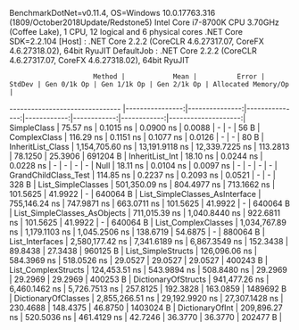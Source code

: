 
BenchmarkDotNet=v0.11.4, OS=Windows 10.0.17763.316 (1809/October2018Update/Redstone5)
Intel Core i7-8700K CPU 3.70GHz (Coffee Lake), 1 CPU, 12 logical and 6 physical cores
.NET Core SDK=2.2.104
  [Host]     : .NET Core 2.2.2 (CoreCLR 4.6.27317.07, CoreFX 4.6.27318.02), 64bit RyuJIT
  DefaultJob : .NET Core 2.2.2 (CoreCLR 4.6.27317.07, CoreFX 4.6.27318.02), 64bit RyuJIT


                         Method |            Mean |          Error |         StdDev | Gen 0/1k Op | Gen 1/1k Op | Gen 2/1k Op | Allocated Memory/Op |
------------------------------- |----------------:|---------------:|---------------:|------------:|------------:|------------:|--------------------:|
                    SimpleClass |        75.57 ns |      0.1015 ns |      0.0900 ns |      0.0088 |           - |           - |                56 B |
                   ComplexClass |       116.29 ns |      0.1151 ns |      0.1077 ns |      0.0126 |           - |           - |                80 B |
              InheritList_Class | 1,154,705.60 ns | 13,191.9118 ns | 12,339.7225 ns |    113.2813 |     78.1250 |     25.3906 |            691204 B |
                InheritList_Int |        18.10 ns |      0.0244 ns |      0.0228 ns |           - |           - |           - |                   - |
                           Null |        18.11 ns |      0.0104 ns |      0.0097 ns |           - |           - |           - |                   - |
           GrandChildClass_Test |       114.85 ns |      0.2237 ns |      0.2093 ns |      0.0521 |           - |           - |               328 B |
             List_SimpleClasses |   501,350.09 ns |    804.4977 ns |    713.1662 ns |    101.5625 |     41.9922 |           - |            640064 B |
 List_SimpleClasses_AsInterface |   755,146.24 ns |    747.9871 ns |    663.0711 ns |    101.5625 |     41.9922 |           - |            640064 B |
   List_SimpleClasses_AsObjects |   711,015.39 ns |  1,040.8440 ns |    922.6811 ns |    101.5625 |     41.9922 |           - |            640064 B |
            List_ComplexClasses | 1,034,767.89 ns |  1,179.1103 ns |  1,045.2506 ns |    138.6719 |     54.6875 |           - |            880064 B |
                List_Interfaces | 2,580,177.42 ns |  7,341.6189 ns |  6,867.3549 ns |    152.3438 |     89.8438 |     27.3438 |            960125 B |
             List_SimpleStructs |   126,096.06 ns |    584.3969 ns |    518.0526 ns |     29.0527 |     29.0527 |     29.0527 |            400243 B |
            List_ComplexStructs |   124,453.51 ns |    543.9894 ns |    508.8480 ns |     29.2969 |     29.2969 |     29.2969 |            400253 B |
            DictionaryOfStructs |   941,477.26 ns |  6,460.1462 ns |  5,726.7513 ns |    257.8125 |    192.3828 |    163.0859 |           1489692 B |
            DictionaryOfClasses | 2,855,266.51 ns | 29,192.9920 ns | 27,307.1428 ns |    230.4688 |    148.4375 |     46.8750 |           1403024 B |
                DictionaryOfInt |   209,896.27 ns |    520.5036 ns |    461.4129 ns |     42.7246 |     36.3770 |     36.3770 |            202477 B |
